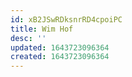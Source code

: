 ```yaml
---
id: xB2JSwRDksnrRD4cpoiPC
title: Wim Hof
desc: ''
updated: 1643723096364
created: 1643723096364
---
```


